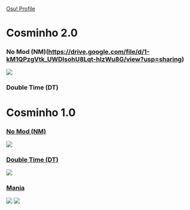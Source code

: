 [Osu! Profile](https://osu.ppy.sh/users/14086779)
# Cosminho 2.0

### No Mod (NM)(https://drive.google.com/file/d/1-kM1QPzgVtk_UWDlsohU8Lqt-hIzWu8G/view?usp=sharing)
![](https://osu.ppy.sh/ss/17323050/0934)
### Double Time (DT)

# Cosminho 1.0

### [No Mod (NM)](https://drive.google.com/u/0/uc?id=1k-z80kX1oLY2w1lGA2l17vlFtW3Xy2rB&export=download)
![](https://osu.ppy.sh/ss/17076387/c47d)
### [Double Time (DT)](https://drive.google.com/u/0/uc?id=1YaYXyZNcNFM4cZGSuin5vW6dBwW-EjUB&export=download)
![](https://osu.ppy.sh/ss/17076412/24c2)
### [Mania](https://drive.google.com/u/0/uc?id=1V3qu08F8dCcwIMh24XYFplgEq2qwGpG0&export=download)
![](http://osu.ppy.sh/ss/17076421/ab94)
![](https://osu.ppy.sh/ss/17076418/132f)

